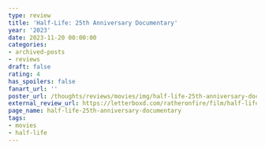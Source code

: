 ```yaml
---
type: review
title: 'Half-Life: 25th Anniversary Documentary'
year: '2023'
date: 2023-11-20 00:00:00
categories:
- archived-posts
- reviews
draft: false
rating: 4
has_spoilers: false
fanart_url: ''
poster_url: /thoughts/reviews/movies/img/half-life-25th-anniversary-documentary_poster.png
external_review_url: https://letterboxd.com/ratheronfire/film/half-life-25th-anniversary-documentary/
page_name: half-life-25th-anniversary-documentary
tags:
- movies
- half-life
---
```


